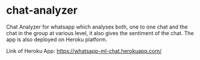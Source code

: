 # chat-analyzer
Chat Analyzer for whatsapp which analyses both, one to one chat and the chat in the group at various level, it also gives the sentiment of the chat. The app is also deployed on Heroku platform.

Link of Heroku App: https://whatsapp-ml-chat.herokuapp.com/
